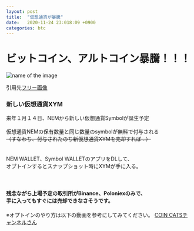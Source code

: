 ```yaml
---
layout: post
title:  "仮想通貨が暴騰"
date:   2020-11-24 23:018:09 +0900
categories: btc
---
```


<h1>ビットコイン、アルトコイン暴騰！！！</h1>

![name of the image](https://se8move.github.io/blog/img/image-3046639__480.jpg)



引用先[フリー画像](https://pixabay.com/ja/images/search/bitcoin/)

<h3>新しい仮想通貨XYM</h3>

来年１月１４日、NEMから新しい仮想通貨Symbolが誕生予定
<br>
<br>
仮想通貨NEMの保有数量と同じ数量のsymbolが無料で付与される<br>
~~（すなわち、付与されたのち新仮想通貨XYMを売却すれば…）~~
<br>
<br>
<br>
NEM WALLET、Symbol WALLETのアプリをDLして、<br>
オプトインするとスナップショット時にXYMが手に入る。
<br>
<br>
<br>
<h4>残念ながら上場予定の取引所がBinance、Poloniexのみで、<br>
 手に入ってもすぐには売却できなさそうです。</h4>


※オプトインのやり方は以下の動画を参考にしてみてください。
[COIN CATSチャンネルさん](https://www.youtube.com/watch?v=J4kApT7lw9E&t=905s)
